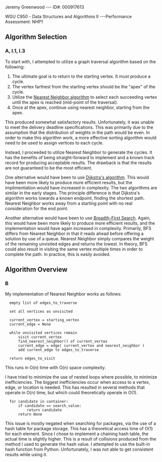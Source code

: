 Jeremy Greenwood --- ID#: 000917613

WGU C950 - Data Structures and Algorithms II ---Performance Assessment: NHP1

## Algorithm Selection
### A, I.1, I.3
To start with, I attempted to utilize a graph traversal algorithm based on the following:
1. The ultimate goal is to return to the starting vertex. It must produce a cycle.
2. The vertex farthest from the starting vertex should be the "apex" of the cycle.
3. Utilize the [Nearest Neighbor algorithm](https://en.wikipedia.org/wiki/Nearest_neighbour_algorithm) to select each succeeding vertex until the apex is reached (mid-point of the traversal).
4. Once at the apex, continue using nearest neighbor, starting from the apex.

This produced somewhat satisfactory results. Unfortunately, it was unable to meet the delivery deadline specifications. This was primarily due to the assumption that the distribution of weights in the path would be even. In order to make this algorithm work, a more effective sorting algorithm would need to be used to assign vertices to each cycle.

Instead, I proceeded to utilize Nearest Neighbor to generate the cycles. It has the benefits of being straight-forward to implement and a known track record for producing acceptable results. The drawback is that the results are not guaranteed to be the most efficient.

One alternative would have been to use [Dijkstra's algorithm](https://en.wikipedia.org/wiki/Dijkstra%27s_algorithm). This would have been more likely to produce more efficient results, but the implimentiation would have increased in complexity. The two algorithms are similar in the early stages. The principle difference is that Dijkstra's algorithm works towards a known endpoint, finding the shortest path. Nearest Neighbor works away from a starting point with no real consideration for the end point.

Another alternative would have been to use [Breadth-First Search](https://en.wikipedia.org/wiki/Breadth-first_search). Again, this would have been more likely to produce more efficient results, and the implementation would have again increased in complexity. Primarily, BFS differs from Nearest Neighbor in that it reads ahead before offering a solution by use of a queue. Nearest Neighbor simply compares the weight of the remaining unvisited edges and returns the lowest. In theory, BFS could also result in visiting the same vertex multiple times in order to complete the path. In practice, this is easily avoided.

## Algorithm Overview
### B
My implementation of Nearest Neighbor works as follows:
```
  empty list of edges_to_traverse
  
  set all vertices as unvisited
    
  current_vertex = starting_vertex
  current_edge = None
  
  while unvisited vertices remain
      visit current_vertex
      find_nearest_neighbor() of current_vertex
      current_edge = edge( current_vertex and nearest_neighbor )
      add current_edge to edges_to_traverse
      
  return edges_to_visit
```

This runs in O(n) time with O(n) space complexity.

I have tried to minimize the use of nested loops where possible, to minimize inefficiencies. The biggest inefficiencies occur when access to a vertex, edge, or location is needed. This has resulted in several methods that operate in O(n) time, but which could theoretically operate in O(1).
```        
  for candidate in container:
      if candidate == search_value:
          return candidate
      return None
```

This issue is mostly negated when searching for packages, via the use of a hash table for package storage. This has a theoretical access time of O(1) for each element. Since I chose to implement a chaining hash table, the actual time is slightly higher. This is a result of collisions produced from the method I used to generate the hash value. I attempted to use the built-in hash function from Python. Unfortunately, I was not able to get consistent results while using it.
